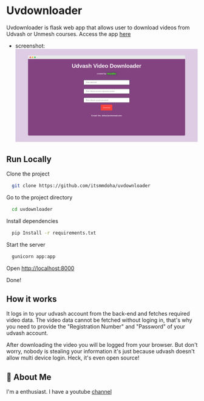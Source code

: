 
# Uvdownloader

Uvdownloader is flask web app that allows user to download videos from Udvash or Unmesh courses.
Access the app [here](https://uvdownloader.onrender.com)

- screenshot:
![screenshots](https://raw.githubusercontent.com/Itsmmdoha/uvdownloader/main/screenshot.png)



## Run Locally

Clone the project

```bash
  git clone https://github.com/itsmmdoha/uvdownloader
```

Go to the project directory

```bash
  cd uvdownloader
```

Install dependencies

```bash
  pip Install -r requirements.txt
```

Start the server

```bash
  gunicorn app:app
```

Open [http://localhost:8000](https://localhost:8000)

Done!


## How it works

It logs in to your udvash account from the back-end and fetches required video data. The video data cannot be fetched without loging in, that's why you need to provide the "Registration Number" and "Password" of your udvash account.

After downloading the video you will be logged from your browser. But don't worry, nobody is stealing your information it's just because udvash doesn't allow multi device login. Heck, it's even open source!


## 🚀 About Me
I'm a enthusiast.
I have a youtube [channel](https://youtube.com/@HoundSec)

